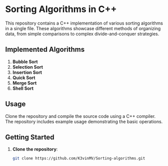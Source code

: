 # Sorting Algorithms in C++

This repository contains a C++ implementation of various sorting algorithms in a single file. These algorithms showcase different methods of organizing data, from simple comparisons to complex divide-and-conquer strategies. 

## Implemented Algorithms

1. **Bubble Sort**
2. **Selection Sort**
3. **Insertion Sort**
4. **Quick Sort**
5. **Merge Sort**
6. **Shell Sort**

## Usage

Clone the repository and compile the source code using a C++ compiler. The repository includes example usage demonstrating the basic operations.

## Getting Started

1. **Clone the repository**:
   ```sh
   git clone https://github.com/K3vinMV/Sorting-algorithms.git
